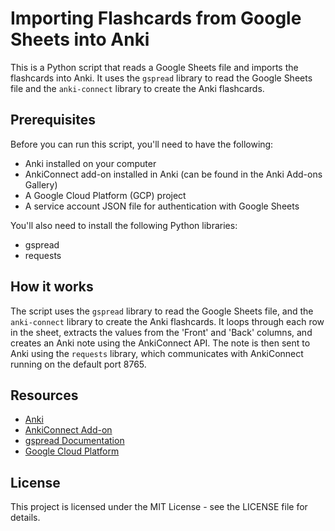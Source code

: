 # Importing Flashcards from Google Sheets into Anki

This is a Python script that reads a Google Sheets file and imports the flashcards into Anki. It uses the `gspread` library to read the Google Sheets file and the `anki-connect` library to create the Anki flashcards.

## Prerequisites

Before you can run this script, you'll need to have the following:

- Anki installed on your computer
- AnkiConnect add-on installed in Anki (can be found in the Anki Add-ons Gallery)
- A Google Cloud Platform (GCP) project
- A service account JSON file for authentication with Google Sheets

You'll also need to install the following Python libraries:

- gspread
- requests

## How it works

The script uses the `gspread` library to read the Google Sheets file, and the `anki-connect` library to create the Anki flashcards. It loops through each row in the sheet, extracts the values from the 'Front' and 'Back' columns, and creates an Anki note using the AnkiConnect API. The note is then sent to Anki using the `requests` library, which communicates with AnkiConnect running on the default port 8765.

## Resources

- [Anki](https://apps.ankiweb.net/)
- [AnkiConnect Add-on](https://ankiweb.net/shared/info/2055492159)
- [gspread Documentation](https://gspread.readthedocs.io/en/latest/)
- [Google Cloud Platform](https://cloud.google.com/)

## License

This project is licensed under the MIT License - see the LICENSE file for details.